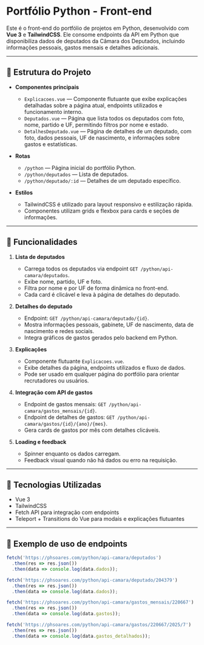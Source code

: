 # Portfólio Python - Front-end

Este é o front-end do portfólio de projetos em Python, desenvolvido com **Vue 3** e **TailwindCSS**. Ele consome endpoints da API em Python que disponibiliza dados de deputados da Câmara dos Deputados, incluindo informações pessoais, gastos mensais e detalhes adicionais.

---

## 🔹 Estrutura do Projeto

- **Componentes principais**
  - `Explicacoes.vue` — Componente flutuante que exibe explicações detalhadas sobre a página atual, endpoints utilizados e funcionamento interno.
  - `Deputados.vue` — Página que lista todos os deputados com foto, nome, partido e UF, permitindo filtros por nome e estado.
  - `DetalhesDeputado.vue` — Página de detalhes de um deputado, com foto, dados pessoais, UF de nascimento, e informações sobre gastos e estatísticas.
  
- **Rotas**
  - `/python` — Página inicial do portfólio Python.
  - `/python/deputados` — Lista de deputados.
  - `/python/deputado/:id` — Detalhes de um deputado específico.

- **Estilos**
  - TailwindCSS é utilizado para layout responsivo e estilização rápida.
  - Componentes utilizam grids e flexbox para cards e seções de informações.

---

## 🔹 Funcionalidades

1. **Lista de deputados**
   - Carrega todos os deputados via endpoint `GET /python/api-camara/deputados`.
   - Exibe nome, partido, UF e foto.
   - Filtra por nome e por UF de forma dinâmica no front-end.
   - Cada card é clicável e leva à página de detalhes do deputado.

2. **Detalhes do deputado**
   - Endpoint: `GET /python/api-camara/deputado/{id}`.
   - Mostra informações pessoais, gabinete, UF de nascimento, data de nascimento e redes sociais.
   - Integra gráficos de gastos gerados pelo backend em Python.

3. **Explicações**
   - Componente flutuante `Explicacoes.vue`.
   - Exibe detalhes da página, endpoints utilizados e fluxo de dados.
   - Pode ser usado em qualquer página do portfólio para orientar recrutadores ou usuários.

4. **Integração com API de gastos**
   - Endpoint de gastos mensais: `GET /python/api-camara/gastos_mensais/{id}`.
   - Endpoint de detalhes de gastos: `GET /python/api-camara/gastos/{id}/{ano}/{mes}`.
   - Gera cards de gastos por mês com detalhes clicáveis.

5. **Loading e feedback**
   - Spinner enquanto os dados carregam.
   - Feedback visual quando não há dados ou erro na requisição.

---

## 🔹 Tecnologias Utilizadas

- Vue 3
- TailwindCSS
- Fetch API para integração com endpoints
- Teleport + Transitions do Vue para modais e explicações flutuantes

---

## 🔹 Exemplo de uso de endpoints

```javascript
fetch('https://phsoares.com/python/api-camara/deputados')
  .then(res => res.json())
  .then(data => console.log(data.dados));

fetch('https://phsoares.com/python/api-camara/deputado/204379')
  .then(res => res.json())
  .then(data => console.log(data.dados));

fetch('https://phsoares.com/python/api-camara/gastos_mensais/220667')
  .then(res => res.json())
  .then(data => console.log(data.gastos));

fetch('https://phsoares.com/python/api-camara/gastos/220667/2025/7')
  .then(res => res.json())
  .then(data => console.log(data.gastos_detalhados));

